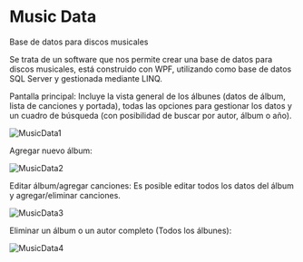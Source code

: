 # Music Data
Base de datos para discos musicales

Se trata de un software que nos permite crear una base de datos para discos musicales, está construido con WPF, utilizando como base de datos SQL Server
y gestionada mediante LINQ.

Pantalla principal:
Incluye la vista general de los álbunes (datos de álbum, lista de canciones y portada), todas las opciones para gestionar los datos y un cuadro de búsqueda (con 
posibilidad de buscar por autor, álbum o año).

![MusicData1](https://github.com/FranJDG/MusicData/assets/79667066/21252484-45b8-44f0-8d51-a5a30f9cafff)

Agregar nuevo álbum:

![MusicData2](https://github.com/FranJDG/MusicData/assets/79667066/ff0ce548-b3d0-491f-ba9e-6a23790a1b73)

Editar álbum/agregar canciones:
Es posible editar todos los datos del álbum y agregar/eliminar canciones.

![MusicData3](https://github.com/FranJDG/MusicData/assets/79667066/d4889ff0-10b5-4333-9f10-7e30b50131e1)

Eliminar un álbum o un autor completo (Todos los álbunes):

![MusicData4](https://github.com/FranJDG/MusicData/assets/79667066/6a37cc14-3dc4-4c12-91b9-c176b827912a)

